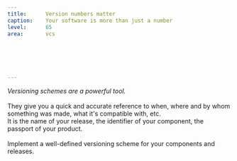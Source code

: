 ```yaml
---
title:      Version numbers matter
caption:    Your software is more than just a number
level:      65
area:       vcs






---
```


*Versioning schemes are a powerful tool.*
<br><br>They give you a quick and accurate reference to when, where and by whom something was made, what it's compatible with, etc.   
It is the name of your release, the identifier of your component, the passport of your product.<br><br>
Implement a well-defined versioning scheme for your components and releases.
